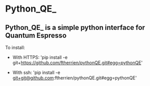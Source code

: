 # Python_QE_

## Python_QE_ is a simple python interface for Quantum Espresso

To install:

* With HTTPS:
'pip install -e git+https://github.com/ftherrien/pythonQE.git#egg=pythonQE'

* With ssh:
'pip install -e git+git@github.com:ftherrien/pythonQE.git#egg=pythonQE'